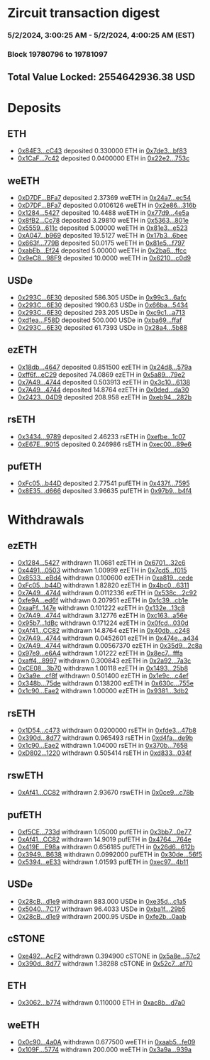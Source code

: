 # Zircuit transaction digest
### 5/2/2024, 3:00:25 AM - 5/2/2024, 4:00:25 AM (EST)
### Block 19780796 to 19781097

## Total Value Locked: 2554642936.38 USD

# Deposits
## ETH
- [0x84E3...cC43](https://etherscan.io/address/0x84E317dF83c598D1Ef6B6B583d9daFE7dA1AcC43) deposited 0.330000 ETH in [0x7de3...bf83](https://etherscan.io/tx/0x84E317dF83c598D1Ef6B6B583d9daFE7dA1AcC43)
- [0x1CaF...7c42](https://etherscan.io/address/0x1CaFcd62E324ABb4EAA9714703546FBa3B8C7c42) deposited 0.0400000 ETH in [0x22e2...753c](https://etherscan.io/tx/0x1CaFcd62E324ABb4EAA9714703546FBa3B8C7c42)
## weETH
- [0xD7DF...BFa7](https://etherscan.io/address/0xD7DF7E085214743530afF339aFC420c7c720BFa7) deposited 2.37369 weETH in [0x24a7...ec54](https://etherscan.io/tx/0xD7DF7E085214743530afF339aFC420c7c720BFa7)
- [0xD7DF...BFa7](https://etherscan.io/address/0xD7DF7E085214743530afF339aFC420c7c720BFa7) deposited 0.0106126 weETH in [0x2e86...316b](https://etherscan.io/tx/0xD7DF7E085214743530afF339aFC420c7c720BFa7)
- [0x1284...5427](https://etherscan.io/address/0x128464ad70CDc5B739518028ee9b181aeb7B5427) deposited 10.4488 weETH in [0x77d9...4e5a](https://etherscan.io/tx/0x128464ad70CDc5B739518028ee9b181aeb7B5427)
- [0x8fB2...Cc78](https://etherscan.io/address/0x8fB20c72139B2A971Ab814503D61111349f8Cc78) deposited 3.29810 weETH in [0x5363...801e](https://etherscan.io/tx/0x8fB20c72139B2A971Ab814503D61111349f8Cc78)
- [0x5559...611c](https://etherscan.io/address/0x555952E2536781eB1957AE322b31e0B1db45611c) deposited 5.00000 weETH in [0x81e3...e523](https://etherscan.io/tx/0x555952E2536781eB1957AE322b31e0B1db45611c)
- [0xA047...b969](https://etherscan.io/address/0xA0478DA2064C5DF5478cD0Dc4C21971b836cb969) deposited 19.5127 weETH in [0x17b3...6bee](https://etherscan.io/tx/0xA0478DA2064C5DF5478cD0Dc4C21971b836cb969)
- [0x663f...779B](https://etherscan.io/address/0x663fA753C4Bec1a9b823A840A72052Fb13F1779B) deposited 50.0175 weETH in [0x81e5...f797](https://etherscan.io/tx/0x663fA753C4Bec1a9b823A840A72052Fb13F1779B)
- [0xabEb...Ef24](https://etherscan.io/address/0xabEb35eBa46a168d875fc37386450C47Be12Ef24) deposited 5.00000 weETH in [0x2ba6...ffcc](https://etherscan.io/tx/0xabEb35eBa46a168d875fc37386450C47Be12Ef24)
- [0x9eC8...98F9](https://etherscan.io/address/0x9eC804a308C6d2BA376353208d86FC2aBCBe98F9) deposited 10.0000 weETH in [0x6210...c0d9](https://etherscan.io/tx/0x9eC804a308C6d2BA376353208d86FC2aBCBe98F9)
## USDe
- [0x293C...6E30](https://etherscan.io/address/0x293C6937D8D82e05B01335F7B33FBA0c8e256E30) deposited 586.305 USDe in [0x99c3...6afc](https://etherscan.io/tx/0x293C6937D8D82e05B01335F7B33FBA0c8e256E30)
- [0x293C...6E30](https://etherscan.io/address/0x293C6937D8D82e05B01335F7B33FBA0c8e256E30) deposited 1900.63 USDe in [0x66ba...5434](https://etherscan.io/tx/0x293C6937D8D82e05B01335F7B33FBA0c8e256E30)
- [0x293C...6E30](https://etherscan.io/address/0x293C6937D8D82e05B01335F7B33FBA0c8e256E30) deposited 293.205 USDe in [0xc9c1...a713](https://etherscan.io/tx/0x293C6937D8D82e05B01335F7B33FBA0c8e256E30)
- [0xd1ea...F58D](https://etherscan.io/address/0xd1eae7326FeFE3fC4B07a81B5b62BC8cb2CdF58D) deposited 500.000 USDe in [0xba69...ffaf](https://etherscan.io/tx/0xd1eae7326FeFE3fC4B07a81B5b62BC8cb2CdF58D)
- [0x293C...6E30](https://etherscan.io/address/0x293C6937D8D82e05B01335F7B33FBA0c8e256E30) deposited 61.7393 USDe in [0x28a4...5b88](https://etherscan.io/tx/0x293C6937D8D82e05B01335F7B33FBA0c8e256E30)
## ezETH
- [0x18db...4647](https://etherscan.io/address/0x18db5419d042c62a75D549116d2F12d27A4d4647) deposited 0.851500 ezETH in [0x24d8...579a](https://etherscan.io/tx/0x18db5419d042c62a75D549116d2F12d27A4d4647)
- [0xff6f...eC29](https://etherscan.io/address/0xff6fF9CbDEA089564ac6597D1A28C34202bAeC29) deposited 74.0869 ezETH in [0x5a89...79e2](https://etherscan.io/tx/0xff6fF9CbDEA089564ac6597D1A28C34202bAeC29)
- [0x7A49...4744](https://etherscan.io/address/0x7A493Be5c2ce014cD049Bf178a1ac0Db1B434744) deposited 0.503913 ezETH in [0x3c10...6138](https://etherscan.io/tx/0x7A493Be5c2ce014cD049Bf178a1ac0Db1B434744)
- [0x7A49...4744](https://etherscan.io/address/0x7A493Be5c2ce014cD049Bf178a1ac0Db1B434744) deposited 14.8764 ezETH in [0x0ded...da30](https://etherscan.io/tx/0x7A493Be5c2ce014cD049Bf178a1ac0Db1B434744)
- [0x2423...04D9](https://etherscan.io/address/0x2423B90dD0f4CF0926786b16151F9B7D880604D9) deposited 208.958 ezETH in [0xeb94...282b](https://etherscan.io/tx/0x2423B90dD0f4CF0926786b16151F9B7D880604D9)
## rsETH
- [0x3434...9789](https://etherscan.io/address/0x34349c5569e7B846c3558961552D2202760A9789) deposited 2.46233 rsETH in [0xefbe...1c07](https://etherscan.io/tx/0x34349c5569e7B846c3558961552D2202760A9789)
- [0xE67E...9015](https://etherscan.io/address/0xE67E391F4f019F03B63494b6146a649679cF9015) deposited 0.246986 rsETH in [0xec00...89e6](https://etherscan.io/tx/0xE67E391F4f019F03B63494b6146a649679cF9015)
## pufETH
- [0xFc05...b44D](https://etherscan.io/address/0xFc050030d55E368e8E3aec3302885D8dF602b44D) deposited 2.77541 pufETH in [0x437f...7595](https://etherscan.io/tx/0xFc050030d55E368e8E3aec3302885D8dF602b44D)
- [0x8E35...d666](https://etherscan.io/address/0x8E35c67f06de512DB3ABF5e6De6C20d726A3d666) deposited 3.96635 pufETH in [0x97b9...b4f4](https://etherscan.io/tx/0x8E35c67f06de512DB3ABF5e6De6C20d726A3d666)
# Withdrawals
## ezETH
- [0x1284...5427](https://etherscan.io/address/0x128464ad70CDc5B739518028ee9b181aeb7B5427) withdrawn 11.0681 ezETH in [0x6701...32c6](https://etherscan.io/tx/0x128464ad70CDc5B739518028ee9b181aeb7B5427)
- [0x4491...0503](https://etherscan.io/address/0x4491Fe55cD998377ca391DFbEE87f8DcaD0F0503) withdrawn 1.00999 ezETH in [0x7cd5...f015](https://etherscan.io/tx/0x4491Fe55cD998377ca391DFbEE87f8DcaD0F0503)
- [0x8533...eBd4](https://etherscan.io/address/0x85332B5A8695d5B944983e7B7962134aF2dCeBd4) withdrawn 0.100600 ezETH in [0xa819...cede](https://etherscan.io/tx/0x85332B5A8695d5B944983e7B7962134aF2dCeBd4)
- [0xFc05...b44D](https://etherscan.io/address/0xFc050030d55E368e8E3aec3302885D8dF602b44D) withdrawn 1.82820 ezETH in [0x4bc0...6311](https://etherscan.io/tx/0xFc050030d55E368e8E3aec3302885D8dF602b44D)
- [0x7A49...4744](https://etherscan.io/address/0x7A493Be5c2ce014cD049Bf178a1ac0Db1B434744) withdrawn 0.0112336 ezETH in [0x538c...2c92](https://etherscan.io/tx/0x7A493Be5c2ce014cD049Bf178a1ac0Db1B434744)
- [0xfe9A...ed6f](https://etherscan.io/address/0xfe9A9dbB7C7537fbd051E4A7aaB5294591B8ed6f) withdrawn 0.207951 ezETH in [0xfc39...cb1e](https://etherscan.io/tx/0xfe9A9dbB7C7537fbd051E4A7aaB5294591B8ed6f)
- [0xaaFf...147e](https://etherscan.io/address/0xaaFf15a6f0fa5452B872293ca14Da41Fcb14147e) withdrawn 0.101222 ezETH in [0x132e...13c8](https://etherscan.io/tx/0xaaFf15a6f0fa5452B872293ca14Da41Fcb14147e)
- [0x7A49...4744](https://etherscan.io/address/0x7A493Be5c2ce014cD049Bf178a1ac0Db1B434744) withdrawn 3.12776 ezETH in [0xc163...a56e](https://etherscan.io/tx/0x7A493Be5c2ce014cD049Bf178a1ac0Db1B434744)
- [0x95b7...1dBc](https://etherscan.io/address/0x95b7206C78FB5CC9D9e7B0E092948834e9A01dBc) withdrawn 0.171224 ezETH in [0x0fcd...030d](https://etherscan.io/tx/0x95b7206C78FB5CC9D9e7B0E092948834e9A01dBc)
- [0xAf41...CC82](https://etherscan.io/address/0xAf411321b458434bf1D1CC1556A09a9f54cECC82) withdrawn 14.8764 ezETH in [0x40db...c248](https://etherscan.io/tx/0xAf411321b458434bf1D1CC1556A09a9f54cECC82)
- [0x7A49...4744](https://etherscan.io/address/0x7A493Be5c2ce014cD049Bf178a1ac0Db1B434744) withdrawn 0.0452601 ezETH in [0x474e...a434](https://etherscan.io/tx/0x7A493Be5c2ce014cD049Bf178a1ac0Db1B434744)
- [0x7A49...4744](https://etherscan.io/address/0x7A493Be5c2ce014cD049Bf178a1ac0Db1B434744) withdrawn 0.00567370 ezETH in [0x35d9...2c8a](https://etherscan.io/tx/0x7A493Be5c2ce014cD049Bf178a1ac0Db1B434744)
- [0x97e9...e6A4](https://etherscan.io/address/0x97e977B59689b69eCFF65201125080C0d4Cbe6A4) withdrawn 1.01222 ezETH in [0x8ec7...fffa](https://etherscan.io/tx/0x97e977B59689b69eCFF65201125080C0d4Cbe6A4)
- [0xaff4...8997](https://etherscan.io/address/0xaff423A1e26e65D04F5D725b963E296E7e0C8997) withdrawn 0.300843 ezETH in [0x2a92...7a3c](https://etherscan.io/tx/0xaff423A1e26e65D04F5D725b963E296E7e0C8997)
- [0xCE08...3b70](https://etherscan.io/address/0xCE08025E5b19C7E9ea0C5547649761572E843b70) withdrawn 1.00118 ezETH in [0x1493...25b8](https://etherscan.io/tx/0xCE08025E5b19C7E9ea0C5547649761572E843b70)
- [0x3a9e...cf8f](https://etherscan.io/address/0x3a9eb0b6547F5425F4F614b36536daC1b6f9cf8f) withdrawn 0.501400 ezETH in [0x1e9c...c4ef](https://etherscan.io/tx/0x3a9eb0b6547F5425F4F614b36536daC1b6f9cf8f)
- [0x348b...75de](https://etherscan.io/address/0x348bE649a5795f63D0E2cD35F98A98c774Da75de) withdrawn 0.138200 ezETH in [0x630c...755e](https://etherscan.io/tx/0x348bE649a5795f63D0E2cD35F98A98c774Da75de)
- [0x1c90...Eae2](https://etherscan.io/address/0x1c9052CcB2AA40A1Daa8cA3Ec99bd8F58D43Eae2) withdrawn 1.00000 ezETH in [0x9381...3db2](https://etherscan.io/tx/0x1c9052CcB2AA40A1Daa8cA3Ec99bd8F58D43Eae2)
## rsETH
- [0x1D54...c473](https://etherscan.io/address/0x1D54eE6c2e15B168F35a578Ca2BCf49F6A46c473) withdrawn 0.0200000 rsETH in [0xfde3...47b8](https://etherscan.io/tx/0x1D54eE6c2e15B168F35a578Ca2BCf49F6A46c473)
- [0x390d...8d77](https://etherscan.io/address/0x390da5a1049949a80FaD3108e56d5C672f828d77) withdrawn 0.965493 rsETH in [0xd4fa...de9b](https://etherscan.io/tx/0x390da5a1049949a80FaD3108e56d5C672f828d77)
- [0x1c90...Eae2](https://etherscan.io/address/0x1c9052CcB2AA40A1Daa8cA3Ec99bd8F58D43Eae2) withdrawn 1.04000 rsETH in [0x370b...7658](https://etherscan.io/tx/0x1c9052CcB2AA40A1Daa8cA3Ec99bd8F58D43Eae2)
- [0xD802...1220](https://etherscan.io/address/0xD80267de5eD5de6F7D6C66986b17b138fe2e1220) withdrawn 0.505414 rsETH in [0xd833...034f](https://etherscan.io/tx/0xD80267de5eD5de6F7D6C66986b17b138fe2e1220)
## rswETH
- [0xAf41...CC82](https://etherscan.io/address/0xAf411321b458434bf1D1CC1556A09a9f54cECC82) withdrawn 2.93670 rswETH in [0x0ce9...c78b](https://etherscan.io/tx/0xAf411321b458434bf1D1CC1556A09a9f54cECC82)
## pufETH
- [0xf5CE...733d](https://etherscan.io/address/0xf5CEDA2185c0Dba13C6A744a83fEdAb476DA733d) withdrawn 1.05000 pufETH in [0x3bb7...0e77](https://etherscan.io/tx/0xf5CEDA2185c0Dba13C6A744a83fEdAb476DA733d)
- [0xAf41...CC82](https://etherscan.io/address/0xAf411321b458434bf1D1CC1556A09a9f54cECC82) withdrawn 14.9019 pufETH in [0x4764...764e](https://etherscan.io/tx/0xAf411321b458434bf1D1CC1556A09a9f54cECC82)
- [0x419E...E98a](https://etherscan.io/address/0x419E03167213D8622712AcB64ca9989339b5E98a) withdrawn 0.656185 pufETH in [0x26d6...612b](https://etherscan.io/tx/0x419E03167213D8622712AcB64ca9989339b5E98a)
- [0x3949...B638](https://etherscan.io/address/0x3949D100B8F0DEC513Ad906E492B47b031dCB638) withdrawn 0.0992000 pufETH in [0x30de...56f5](https://etherscan.io/tx/0x3949D100B8F0DEC513Ad906E492B47b031dCB638)
- [0x5394...eE33](https://etherscan.io/address/0x539459513731ECBa62392177366E463bfD8deE33) withdrawn 1.01593 pufETH in [0xec97...4b11](https://etherscan.io/tx/0x539459513731ECBa62392177366E463bfD8deE33)
## USDe
- [0x28cB...d1e9](https://etherscan.io/address/0x28cB0448D3d9370df632c001013Ade7CDCf3d1e9) withdrawn 883.000 USDe in [0xe35d...c1a5](https://etherscan.io/tx/0x28cB0448D3d9370df632c001013Ade7CDCf3d1e9)
- [0x5040...7C17](https://etherscan.io/address/0x5040EEC95BE3CE359d7A0353ec5739AFa2d47C17) withdrawn 96.4033 USDe in [0xba1f...29b5](https://etherscan.io/tx/0x5040EEC95BE3CE359d7A0353ec5739AFa2d47C17)
- [0x28cB...d1e9](https://etherscan.io/address/0x28cB0448D3d9370df632c001013Ade7CDCf3d1e9) withdrawn 2000.95 USDe in [0xfe2b...0aab](https://etherscan.io/tx/0x28cB0448D3d9370df632c001013Ade7CDCf3d1e9)
## cSTONE
- [0xe492...AcF2](https://etherscan.io/address/0xe4926660ea5f87Ab0D7791F9Dc8329F24Fa3AcF2) withdrawn 0.394900 cSTONE in [0x5a8e...57c2](https://etherscan.io/tx/0xe4926660ea5f87Ab0D7791F9Dc8329F24Fa3AcF2)
- [0x390d...8d77](https://etherscan.io/address/0x390da5a1049949a80FaD3108e56d5C672f828d77) withdrawn 1.38288 cSTONE in [0x52c7...af70](https://etherscan.io/tx/0x390da5a1049949a80FaD3108e56d5C672f828d77)
## ETH
- [0x3062...b774](https://etherscan.io/address/0x30620715bCF265773B2973eFf4293CEE0Bb1b774) withdrawn 0.110000 ETH in [0xac8b...d7a0](https://etherscan.io/tx/0x30620715bCF265773B2973eFf4293CEE0Bb1b774)
## weETH
- [0x0c90...4a0A](https://etherscan.io/address/0x0c90718837CAfC06602223B4EA70AE8701064a0A) withdrawn 0.677500 weETH in [0xaab5...fe09](https://etherscan.io/tx/0x0c90718837CAfC06602223B4EA70AE8701064a0A)
- [0x109F...5774](https://etherscan.io/address/0x109F30842Cdd088349f560b8053e124B79685774) withdrawn 200.000 weETH in [0x3a9a...939a](https://etherscan.io/tx/0x109F30842Cdd088349f560b8053e124B79685774)

